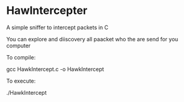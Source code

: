 # HawIntercepter
A simple sniffer to intercept packets in C

You can explore and diiscovery all paacket who the are send for you computer

To compile:

gcc HawkIntercept.c -o HawkIntercept

To execute:

./HawkIntercept
